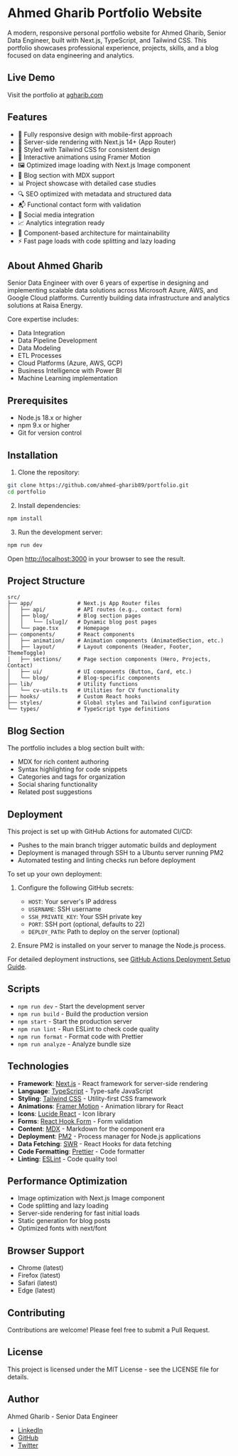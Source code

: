 # Ahmed Gharib Portfolio Website

A modern, responsive personal portfolio website for Ahmed Gharib, Senior Data Engineer, built with Next.js, TypeScript, and Tailwind CSS. This portfolio showcases professional experience, projects, skills, and a blog focused on data engineering and analytics.

## Live Demo

Visit the portfolio at [agharib.com](https://agharib.com)

## Features

- 📱 Fully responsive design with mobile-first approach
- 🚀 Server-side rendering with Next.js 14+ (App Router)
- 💅 Styled with Tailwind CSS for consistent design
- 🔄 Interactive animations using Framer Motion
- 🖼️ Optimized image loading with Next.js Image component
- 📝 Blog section with MDX support
- 📊 Project showcase with detailed case studies
- 🔍 SEO optimized with metadata and structured data
- 📬 Functional contact form with validation
- 📱 Social media integration
- 📈 Analytics integration ready
- 🧩 Component-based architecture for maintainability
- ⚡ Fast page loads with code splitting and lazy loading

## About Ahmed Gharib

Senior Data Engineer with over 6 years of expertise in designing and implementing scalable data solutions across Microsoft Azure, AWS, and Google Cloud platforms. Currently building data infrastructure and analytics solutions at Raisa Energy.

Core expertise includes:
- Data Integration
- Data Pipeline Development
- Data Modeling
- ETL Processes
- Cloud Platforms (Azure, AWS, GCP)
- Business Intelligence with Power BI
- Machine Learning implementation

## Prerequisites

- Node.js 18.x or higher
- npm 9.x or higher
- Git for version control

## Installation

1. Clone the repository:

```bash
git clone https://github.com/ahmed-gharib89/portfolio.git
cd portfolio
```

2. Install dependencies:

```bash
npm install
```

3. Run the development server:

```bash
npm run dev
```

Open [http://localhost:3000](http://localhost:3000) in your browser to see the result.

## Project Structure

```
src/
├── app/              # Next.js App Router files
│   ├── api/          # API routes (e.g., contact form)
│   ├── blog/         # Blog section pages
│   │   └── [slug]/   # Dynamic blog post pages
│   └── page.tsx      # Homepage
├── components/       # React components
│   ├── animation/    # Animation components (AnimatedSection, etc.)
│   ├── layout/       # Layout components (Header, Footer, ThemeToggle)
│   ├── sections/     # Page section components (Hero, Projects, Contact)
│   ├── ui/           # UI components (Button, Card, etc.)
│   └── blog/         # Blog-specific components
├── lib/              # Utility functions
│   └── cv-utils.ts   # Utilities for CV functionality
├── hooks/            # Custom React hooks
├── styles/           # Global styles and Tailwind configuration
└── types/            # TypeScript type definitions
```

## Blog Section

The portfolio includes a blog section built with:
- MDX for rich content authoring
- Syntax highlighting for code snippets
- Categories and tags for organization
- Social sharing functionality
- Related post suggestions

## Deployment

This project is set up with GitHub Actions for automated CI/CD:

- Pushes to the main branch trigger automatic builds and deployment
- Deployment is managed through SSH to a Ubuntu server running PM2
- Automated testing and linting checks run before deployment

To set up your own deployment:

1. Configure the following GitHub secrets:
   - `HOST`: Your server's IP address
   - `USERNAME`: SSH username
   - `SSH_PRIVATE_KEY`: Your SSH private key
   - `PORT`: SSH port (optional, defaults to 22)
   - `DEPLOY_PATH`: Path to deploy on the server (optional)

2. Ensure PM2 is installed on your server to manage the Node.js process.

For detailed deployment instructions, see [GitHub Actions Deployment Setup Guide](github-actions-setup.md).

## Scripts

- `npm run dev` - Start the development server
- `npm run build` - Build the production version
- `npm start` - Start the production server
- `npm run lint` - Run ESLint to check code quality
- `npm run format` - Format code with Prettier
- `npm run analyze` - Analyze bundle size

## Technologies

- **Framework**: [Next.js](https://nextjs.org/) - React framework for server-side rendering
- **Language**: [TypeScript](https://www.typescriptlang.org/) - Type-safe JavaScript
- **Styling**: [Tailwind CSS](https://tailwindcss.com/) - Utility-first CSS framework
- **Animations**: [Framer Motion](https://www.framer.com/motion/) - Animation library for React
- **Icons**: [Lucide React](https://lucide.dev/) - Icon library
- **Forms**: [React Hook Form](https://react-hook-form.com/) - Form validation
- **Content**: [MDX](https://mdxjs.com/) - Markdown for the component era
- **Deployment**: [PM2](https://pm2.keymetrics.io/) - Process manager for Node.js applications
- **Data Fetching**: [SWR](https://swr.vercel.app/) - React Hooks for data fetching
- **Code Formatting**: [Prettier](https://prettier.io/) - Code formatter
- **Linting**: [ESLint](https://eslint.org/) - Code quality tool

## Performance Optimization

- Image optimization with Next.js Image component
- Code splitting and lazy loading
- Server-side rendering for fast initial loads
- Static generation for blog posts
- Optimized fonts with next/font

## Browser Support

- Chrome (latest)
- Firefox (latest)
- Safari (latest)
- Edge (latest)

## Contributing

Contributions are welcome! Please feel free to submit a Pull Request.

## License

This project is licensed under the MIT License - see the LICENSE file for details.

## Author

Ahmed Gharib - Senior Data Engineer

- [LinkedIn](https://www.linkedin.com/in/ahmedgharib89)
- [GitHub](https://github.com/ahmed-gharib89)
- [Twitter](https://twitter.com/ahmed_gharib89)